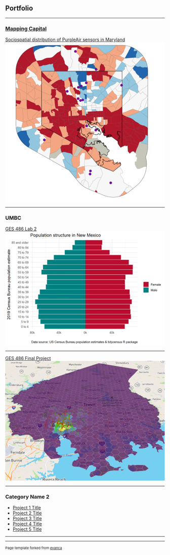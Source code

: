 ## Portfolio

---

### [Mapping Capital](https://mapping.capital)

[Sociospatial distribution of PurpleAir sensors in Maryland](/dss/purple.md)
<img src="images/it worked MHI.png?raw=true"/>

---
### UMBC
[GES 486 Lab 2](/lab_2/md/lab_2_exercise.html)
<img src="lab_2/images/mn_pop_pyrmaid.png?raw=true"/>

---
[GES 486 Final Project](/finalproj/hexagons.html)
<img src="finalproj/images/Screenshot 2022-05-09 131724.png"/>

---

### Category Name 2

- [Project 1 Title](http://example.com/)
- [Project 2 Title](http://example.com/)
- [Project 3 Title](http://example.com/)
- [Project 4 Title](http://example.com/)
- [Project 5 Title](http://example.com/)

---




---
<p style="font-size:11px">Page template forked from <a href="https://github.com/evanca/quick-portfolio">evanca</a></p>
<!-- Remove above link if you don't want to attibute -->
